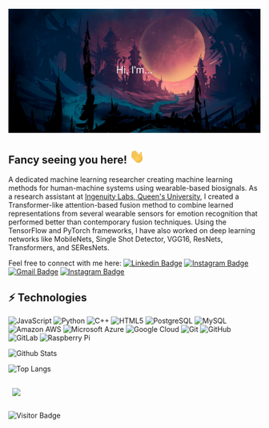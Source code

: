 
[![Xpiee's GitHub Banner](./assests/banner14.svg)](https://github.com/Xpiee/)

<!-- ![Visitors](https://api.visitorbadge.io/api/visitors?path=Xpiee&countColor=%23263759)
![LinkedIn](https://img.shields.io/badge/-Anubhav%20Bhatti-blue?style=flat-square&logo=Linkedin&logoColor=white&labelColor=blue&link=https://linkedin.com/in/anubhav-bhatti-queensu/)
![CodeWars](https://img.shields.io/badge/-Xpiee-red?style=flat-square&logo=Codewars&logoColor=white&labelColor=grey&link=https://www.codewars.com/users/Xpiee) -->


## Fancy seeing you here! <img src="./assests/wave.gif" width="30">
A dedicated machine learning researcher creating machine learning methods for human-machine systems using wearable-based biosignals. As a research assistant at [Ingenuity Labs, Queen's University](https://ingenuitylabs.queensu.ca/), I created a Transformer-like attention-based fusion method to combine learned representations from several wearable sensors for emotion recognition that performed better than contemporary fusion techniques. Using the TensorFlow and PyTorch frameworks, I have also worked on deep learning networks like MobileNets, Single Shot Detector, VGG16, ResNets, Transformers, and SEResNets.

Feel free to connect with me here:
[![Linkedin Badge](https://img.shields.io/badge/-Anubhav-blue?style=flat-square&logo=Linkedin&logoColor=white&link=https://linkedin.com/in/anubhav-bhatti-queensu/)](https://linkedin.com/in/anubhav-bhatti-queensu/)
[![Instagram Badge](https://img.shields.io/badge/-stochastic_tuple-purple?style=flat-square&logo=instagram&logoColor=white&link=https://www.instagram.com/stochastic_tuple/)](https://www.instagram.com/stochastic_tuple/)
[![Gmail Badge](https://img.shields.io/badge/-anubhav.bhatti@queensu.ca-c14438?style=flat-square&logo=Outlook&logoColor=white&link=mailto:anubhav.bhatti@queensu.ca)](mailto:anubhav.bhatti@queensu.ca)
[![Instagram Badge](https://img.shields.io/badge/-Xpiee-red?style=flat-square&logo=Codewars&logoColor=white&link=https://www.codewars.com/users/Xpiee)](https://www.codewars.com/users/Xpiee)

## ⚡ Technologies

![JavaScript](https://img.shields.io/badge/-JavaScript-black?style=flat-square&logo=javascript)
![Python](https://img.shields.io/badge/-Python-black?style=flat-square&logo=Python)
![C++](https://img.shields.io/badge/-C++-00599C?style=flat-square&logo=c)
![HTML5](https://img.shields.io/badge/-HTML5-E34F26?style=flat-square&logo=html5&logoColor=white)
![PostgreSQL](https://img.shields.io/badge/-PostgreSQL-336791?style=flat-square&logo=postgresql)
![MySQL](https://img.shields.io/badge/-MySQL-black?style=flat-square&logo=mysql)
![Amazon AWS](https://img.shields.io/badge/Amazon%20AWS-232F3E?style=flat-square&logo=amazon-aws)
![Microsoft Azure](https://img.shields.io/badge/Microsoft%20Azure-232F7E?style=flat-square&logo=microsoft-azure)
![Google Cloud](https://img.shields.io/badge/Google%20Cloud-black?style=flat-square&logo=google-cloud)
![Git](https://img.shields.io/badge/-Git-black?style=flat-square&logo=git)
![GitHub](https://img.shields.io/badge/-GitHub-181717?style=flat-square&logo=github)
![GitLab](https://img.shields.io/badge/-GitLab-FCA121?style=flat-square&logo=gitlab)
![Raspberry Pi](https://img.shields.io/badge/-Raspberry%20Pi-C51A4A?style=flat-square&logo=Raspberry-Pi)

![Github Stats](https://github-readme-stats.vercel.app/api?username=xpiee&count_private=true&show_icons=true&include_all_commits=true)

![Top Langs](https://github-readme-stats.vercel.app/api/top-langs/?username=xpiee&hide=TeX&layout=compact)

<a href="https://github.com/Xpiee/BikeSharing">
  <img align="center" style="margin:1rem 0.5rem" src="https://github-readme-stats.vercel.app/api/pin/??username=Xpiee&repo=BikeSharing&title_color=ffffff&text_color=c9cacc&icon_color=4AB197&bg_color=1A2B34" />

</a>



![Visitor Badge](https://visitor-badge.laobi.icu/badge?page_id=xpiee.xpiee)



